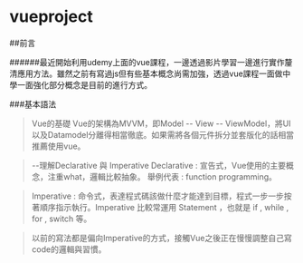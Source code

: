 # vueproject

##前言

######最近開始利用udemy上面的vue課程，一邊透過影片學習一邊進行實作釐清應用方法。雖然之前有寫過js但有些基本概念尚需加強，透過vue課程一面做中學一面強化部分概念是目前的進行方式。

###基本語法

> Vue的基礎
> Vue的架構為MVVM，即Model -- View -- ViewModel，將UI以及Datamodel分離得相當徹底。如果需將各個元件拆分並套版化的話相當推薦使用vue。

> --理解Declarative 與 Imperative
> Declarative : 宣告式，Vue使用的主要概念，注重what，邏輯比較抽象。
> 舉例代表 : function programming。

> Imperative : 命令式，表達程式碼該做什麼才能達到目標，程式一步一步按著順序指示執行。Imperative 比較常運用 Statement ，也就是 if , while , for , switch 等。

> 以前的寫法都是偏向Imperative的方式，接觸Vue之後正在慢慢調整自己寫code的邏輯與習慣。
